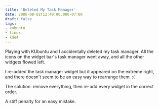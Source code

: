 ```yaml
---
title: 'Deleted My Task Manager'
date: 2008-08-02T12:49:00.000-07:00
draft: false
tags: 
- kubuntu
- linux
- kde4
---
```


Playing with KUbuntu and I accidentally deleted my task manager. All the icons on the widget bar's task manager went away, and all the other widgets flowed left.  
  
I re-added the task manager widget but it appeared on the extreme right, and there doesn't seem to be an easy way to rearrange them. :(  
  
The solution: remove everything, then re-add every widget in the correct order.  
  
A stiff penalty for an easy mistake.